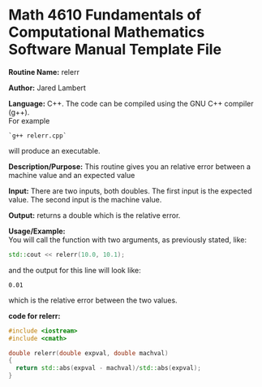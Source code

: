 # Math 4610 Fundamentals of Computational Mathematics Software Manual Template File
  
**Routine Name:** relerr   
  
**Author:** Jared Lambert  
  
**Language:** C++. The code can be compiled using the GNU C++ compiler (g++).  
For example  
  ```  
`g++ relerr.cpp`    
 ``` 
will produce an executable.  

**Description/Purpose:**   This routine gives you an relative error between a machine value and an expected value   
  
**Input:**  There are two inputs, both doubles. The first input is the expected value. The second input is the machine value.  
  
**Output:**   returns a double which is the relative error.
  
**Usage/Example:**     
You will call the function with two arguments, as previously stated, like:
```c++
std::cout << relerr(10.0, 10.1);
```
and the output for this line will look like:
```
0.01
```
which is the relative error between the two values.

**code for relerr:** 

```c++
#include <iostream>
#include <cmath>

double relerr(double expval, double machval)
{
  return std::abs(expval - machval)/std::abs(expval);
}
```
